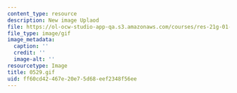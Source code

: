 ```yaml
---
content_type: resource
description: New image Uplaod
file: https://ol-ocw-studio-app-qa.s3.amazonaws.com/courses/res-21g-01-kana-spring-2010/ff60cd42467e20e75d68eef2348f56ee_0529.gif
file_type: image/gif
image_metadata:
  caption: ''
  credit: ''
  image-alt: ''
resourcetype: Image
title: 0529.gif
uid: ff60cd42-467e-20e7-5d68-eef2348f56ee
---
```

